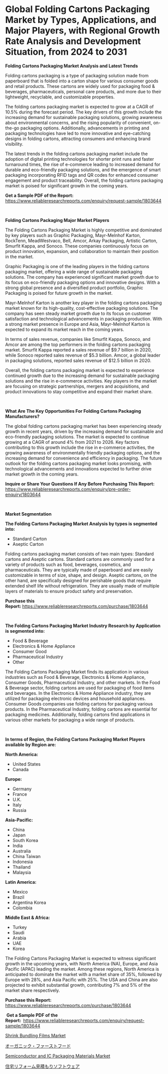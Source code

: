 <p><h1>Global Folding Cartons Packaging Market by Types, Applications, and Major Players, with Regional Growth Rate Analysis and Development Situation, from 2024 to 2031</h1></p><p><strong>Folding Cartons Packaging Market Analysis and Latest Trends</strong></p>
<p><p>Folding cartons packaging is a type of packaging solution made from paperboard that is folded into a carton shape for various consumer goods and retail products. These cartons are widely used for packaging food & beverages, pharmaceuticals, personal care products, and more due to their lightweight, recyclable, and customizable properties.</p><p>The folding cartons packaging market is expected to grow at a CAGR of 10.5% during the forecast period. The key drivers of this growth include the increasing demand for sustainable packaging solutions, growing awareness about environmental concerns, and the rising popularity of convenient, on-the-go packaging options. Additionally, advancements in printing and packaging technologies have led to more innovative and eye-catching designs in folding cartons, attracting consumers and enhancing brand visibility.</p><p>The latest trends in the folding cartons packaging market include the adoption of digital printing technologies for shorter print runs and faster turnaround times, the rise of e-commerce leading to increased demand for durable and eco-friendly packaging solutions, and the emergence of smart packaging incorporating RFID tags and QR codes for enhanced consumer engagement and product traceability. Overall, the folding cartons packaging market is poised for significant growth in the coming years.</p></p>
<p><strong>Get a Sample PDF of the Report:&nbsp;</strong> <a href="https://www.reliableresearchreports.com/enquiry/request-sample/1803644">https://www.reliableresearchreports.com/enquiry/request-sample/1803644</a></p>
<p>&nbsp;</p>
<p><strong>Folding Cartons Packaging Major Market Players</strong></p>
<p><p>The Folding Cartons Packaging Market is highly competitive and dominated by key players such as Graphic Packaging, Mayr-Melnhof Karton, RockTenn, MeadWestvaco, Bell, Amcor, Arkay Packaging, Artistic Carton, Smurfit Kappa, and Sonoco. These companies continuously focus on product innovation, expansion, and collaboration to maintain their position in the market.</p><p>Graphic Packaging is one of the leading players in the folding cartons packaging market, offering a wide range of sustainable packaging solutions. The company has experienced significant market growth due to its focus on eco-friendly packaging options and innovative designs. With a strong global presence and a diversified product portfolio, Graphic Packaging is poised for future growth in the market.</p><p>Mayr-Melnhof Karton is another key player in the folding cartons packaging market known for its high-quality, cost-effective packaging solutions. The company has seen steady market growth due to its focus on customer satisfaction and technological advancements in packaging production. With a strong market presence in Europe and Asia, Mayr-Melnhof Karton is expected to expand its market reach in the coming years.</p><p>In terms of sales revenue, companies like Smurfit Kappa, Sonoco, and Amcor are among the top performers in the folding cartons packaging market. Smurfit Kappa reported a sales revenue of $9.7 billion in 2020, while Sonoco reported sales revenue of $5.3 billion. Amcor, a global leader in packaging solutions, reported sales revenue of $12.5 billion in 2020.</p><p>Overall, the folding cartons packaging market is expected to experience continued growth due to the increasing demand for sustainable packaging solutions and the rise in e-commerce activities. Key players in the market are focusing on strategic partnerships, mergers and acquisitions, and product innovations to stay competitive and expand their market share.</p></p>
<p>&nbsp;</p>
<p><strong>What Are The Key Opportunities For Folding Cartons Packaging Manufacturers?</strong></p>
<p><p>The global folding cartons packaging market has been experiencing steady growth in recent years, driven by the increasing demand for sustainable and eco-friendly packaging solutions. The market is expected to continue growing at a CAGR of around 4% from 2021 to 2026. Key factors contributing to this growth include the rise in e-commerce activities, the growing awareness of environmentally friendly packaging options, and the increasing demand for convenience and efficiency in packaging. The future outlook for the folding cartons packaging market looks promising, with technological advancements and innovations expected to further drive market growth in the coming years.</p></p>
<p><strong>Inquire or Share Your Questions If Any Before Purchasing This Report:</strong> <a href="https://www.reliableresearchreports.com/enquiry/pre-order-enquiry/1803644">https://www.reliableresearchreports.com/enquiry/pre-order-enquiry/1803644</a></p>
<p>&nbsp;</p>
<p><strong>Market Segmentation</strong></p>
<p><strong>The Folding Cartons Packaging Market Analysis by types is segmented into:</strong></p>
<p><ul><li>Standard Carton</li><li>Aseptic Carton</li></ul></p>
<p><p>Folding cartons packaging market consists of two main types: Standard cartons and Aseptic cartons. Standard cartons are commonly used for a variety of products such as food, beverages, cosmetics, and pharmaceuticals. They are typically made of paperboard and are easily customizable in terms of size, shape, and design. Aseptic cartons, on the other hand, are specifically designed for perishable goods that require extended shelf life without refrigeration. They are usually made of multiple layers of materials to ensure product safety and preservation.</p></p>
<p><strong>Purchase this Report:&nbsp;</strong><a href="https://www.reliableresearchreports.com/purchase/1803644">https://www.reliableresearchreports.com/purchase/1803644</a></p>
<p>&nbsp;</p>
<p><strong>The Folding Cartons Packaging Market Industry Research by Application is segmented into:</strong></p>
<p><ul><li>Food & Beverage</li><li>Electronics & Home Appliance</li><li>Consumer Good</li><li>Pharmaceutical Industry</li><li>Other</li></ul></p>
<p><p>The Folding Cartons Packaging Market finds its application in various industries such as Food & Beverage, Electronics & Home Appliance, Consumer Goods, Pharmaceutical Industry, and other markets. In the Food & Beverage sector, folding cartons are used for packaging of food items and beverages. In the Electronics & Home Appliance industry, they are utilized for packaging electronic devices and household appliances. Consumer Goods companies use folding cartons for packaging various products. In the Pharmaceutical Industry, folding cartons are essential for packaging medicines. Additionally, folding cartons find applications in various other markets for packaging a wide range of products.</p></p>
<p>&nbsp;</p>
<p><strong>In terms of Region, the Folding Cartons Packaging Market Players available by Region are:</strong></p>
<p>
    <p> <strong> North America: </strong>
        <ul>
            <li>United States</li>
            <li>Canada</li>
        </ul>
        </p> 
    <p> <strong> Europe: </strong>
        <ul>
            <li>Germany</li>
            <li>France</li>
            <li>U.K.</li>
            <li>Italy</li>
            <li>Russia</li>
        </ul>
        </p> 
    <p> <strong> Asia-Pacific: </strong>
        <ul>
            <li>China</li>
            <li>Japan</li>
            <li>South Korea</li>
            <li>India</li>
            <li>Australia</li>
            <li>China Taiwan</li>
            <li>Indonesia</li>
            <li>Thailand</li>
            <li>Malaysia</li>
        </ul>
        </p> 
    <p> <strong> Latin America: </strong>
        <ul>
            <li>Mexico</li>
            <li>Brazil</li>
            <li>Argentina Korea</li>
            <li>Colombia</li>
        </ul>
        </p> 
    <p> <strong> Middle East & Africa: </strong>
        <ul>
            <li>Turkey</li>
            <li>Saudi</li>
            <li>Arabia</li>
            <li>UAE</li>
            <li>Korea</li>
        </ul>
    </p>
    </p>
<p><p>The Folding Cartons Packaging Market is expected to witness significant growth in the upcoming years, with North America (NA), Europe, and Asia Pacific (APAC) leading the market. Among these regions, North America is anticipated to dominate the market with a market share of 35%, followed by Europe with 28%, and Asia Pacific with 25%. The USA and China are also projected to exhibit substantial growth, contributing 7% and 5% of the market share respectively.</p></p>
<p><strong>Purchase this Report: </strong><a href="https://www.reliableresearchreports.com/purchase/1803644">https://www.reliableresearchreports.com/purchase/1803644</a></p>
<p>&nbsp;<strong>Get a Sample PDF of the Report:&nbsp;&nbsp;</strong><a href="https://www.reliableresearchreports.com/enquiry/request-sample/1803644">https://www.reliableresearchreports.com/enquiry/request-sample/1803644</a></p>
<p><strong></strong></p>
<p><p><a href="https://github.com/timeliteaut/Market-Research-Report-List-1/blob/main/shrink-bundling-films-market.md">Shrink Bundling Films Market</a></p><p><a href="https://medium.com/@addyserr7687/%E5%B8%82%E5%A0%B4%E5%8B%95%E5%90%91-%E6%88%90%E9%95%B7-2024%E5%B9%B4%E3%81%8B%E3%82%892031%E5%B9%B4%E3%81%BE%E3%81%A7%E3%81%AE%E4%BA%88%E6%B8%AC%E3%81%8B%E3%82%89%E3%81%AE%E6%9C%89%E6%A9%9F%E3%83%95%E3%82%A1%E3%83%BC%E3%82%B9%E3%83%88%E3%83%95%E3%83%BC%E3%83%89%E5%B8%82%E5%A0%B4%E3%81%AE%E8%A6%8B%E9%80%9A%E3%81%97-a97082bb33bb">オーガニック・ファーストフード</a></p><p><a href="https://github.com/bobicer/Market-Research-Report-List-2/blob/main/semiconductor-and-ic-packaging-materials-market.md">Semiconductor and IC Packaging Materials Market</a></p><p><a href="https://medium.com/@rudysimonis2023/%E4%BD%8F%E5%AE%85%E3%83%AA%E3%83%A2%E3%83%87%E3%83%AA%E3%83%B3%E3%82%B0%E8%A6%8B%E7%A9%8D%E3%82%BD%E3%83%95%E3%83%88%E3%82%A6%E3%82%A7%E3%82%A2%E5%B8%82%E5%A0%B4%E3%81%AE%E8%A6%8F%E6%A8%A1%E3%81%A8%E5%B8%82%E5%A0%B4%E5%8B%95%E5%90%91-%E5%AE%8C%E5%85%A8%E3%81%AA%E7%94%A3%E6%A5%AD%E6%A6%82%E8%A6%B3-2024%E5%B9%B4%E3%81%8B%E3%82%892031%E5%B9%B4-a78fc52dd7cf">住宅リフォーム見積もりソフトウェア</a></p></p>